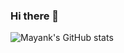### Hi there 👋

<!--
**NOOBthDUDE/NOOBthDUDE** is a ✨ _special_ ✨ repository because its `README.md` (this file) appears on your GitHub profile.

Here are some ideas to get you started:

- 🔭 I’m currently working on ...
- 🌱 I’m currently learning ...
- 👯 I’m looking to collaborate on ...
- 🤔 I’m looking for help with ...
- 💬 Ask me about ...
- 📫 How to reach me: ...
- 😄 Pronouns: ...
- ⚡ Fun fact: ...
-->
![Mayank's GitHub stats](https://github-readme-stats.vercel.app/api?username=NOOBthDUDE&show_icons=true&theme=radical)

